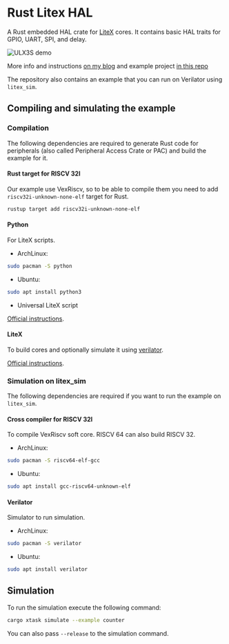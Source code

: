 # Rust Litex HAL

A Rust embedded HAL crate for [LiteX](https://github.com/enjoy-digital/litex) cores. It contains basic HAL traits for GPIO, UART, SPI, and delay.

![ULX3S demo](http://pepijndevos.nl/images/ulx3s_oled.gif)

More info and instructions [on my blog](http://pepijndevos.nl/2020/08/04/a-rust-hal-for-your-litex-fpga-soc.html) and example project [in this repo](https://github.com/pepijndevos/rust-litex-example/tree/master)

The repository also contains an example that you can run on Verilator using `litex_sim`.

## Compiling and simulating the example

### Compilation

The following dependencies are required to generate Rust code for peripherals (also called Peripheral Access Crate or PAC) and build the example for it.

#### Rust target for RISCV 32I

Our example use VexRiscv, so to be able to compile them you need to add `riscv32i-unknown-none-elf` target for Rust.

```bash
rustup target add riscv32i-unknown-none-elf
```

#### Python

For LiteX scripts.

* ArchLinux:

```bash
sudo pacman -S python
```

* Ubuntu:

```bash
sudo apt install python3
```

* Universal LiteX script

[Official instructions](https://github.com/enjoy-digital/litex#quick-start-guide).

#### LiteX

To build cores and optionally simulate it using [verilator](#verilator).

[Official instructions](https://github.com/enjoy-digital/litex#quick-start-guide).

### Simulation on litex_sim

The following dependencies are required if you want to run the example on `litex_sim`.

#### Cross compiler for RISCV 32I

To compile VexRiscv soft core. RISCV 64 can also build RISCV 32.

* ArchLinux:

```bash
sudo pacman -S riscv64-elf-gcc
```

* Ubuntu:

```bash
sudo apt install gcc-riscv64-unknown-elf
```

#### Verilator

Simulator to run simulation.

* ArchLinux:

```bash
sudo pacman -S verilator
```

* Ubuntu:

```bash
sudo apt install verilator
```

## Simulation

To run the simulation execute the following command:

```bash
cargo xtask simulate --example counter
```

You can also pass `--release` to the simulation command.
